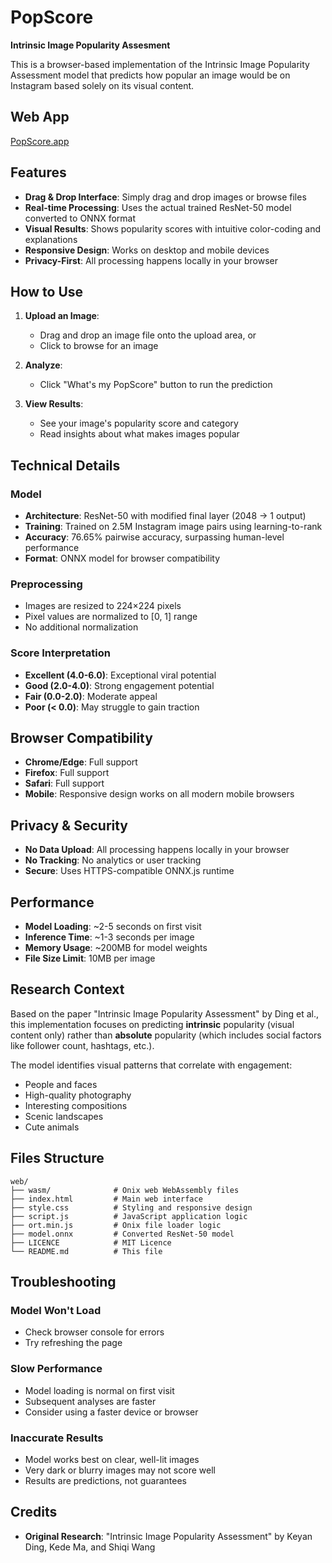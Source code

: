 # PopScore
**Intrinsic Image Popularity Assesment**

This is a browser-based implementation of the Intrinsic Image Popularity Assessment model that predicts how popular an image would be on Instagram based solely on its visual content.

## Web App

[PopScore.app](https://popscore.app)
## Features

- **Drag & Drop Interface**: Simply drag and drop images or browse files
- **Real-time Processing**: Uses the actual trained ResNet-50 model converted to ONNX format
- **Visual Results**: Shows popularity scores with intuitive color-coding and explanations
- **Responsive Design**: Works on desktop and mobile devices
- **Privacy-First**: All processing happens locally in your browser

## How to Use

1. **Upload an Image**:
   - Drag and drop an image file onto the upload area, or
   - Click to browse for an image

2. **Analyze**:
   - Click "What's my PopScore" button to run the prediction

3. **View Results**:
   - See your image's popularity score and category
   - Read insights about what makes images popular

## Technical Details

### Model
- **Architecture**: ResNet-50 with modified final layer (2048 → 1 output)
- **Training**: Trained on 2.5M Instagram image pairs using learning-to-rank
- **Accuracy**: 76.65% pairwise accuracy, surpassing human-level performance
- **Format**: ONNX model for browser compatibility

### Preprocessing
- Images are resized to 224×224 pixels
- Pixel values are normalized to [0, 1] range
- No additional normalization

### Score Interpretation
- **Excellent (4.0-6.0)**: Exceptional viral potential
- **Good (2.0-4.0)**: Strong engagement potential  
- **Fair (0.0-2.0)**: Moderate appeal
- **Poor (< 0.0)**: May struggle to gain traction

## Browser Compatibility

- **Chrome/Edge**: Full support
- **Firefox**: Full support
- **Safari**: Full support
- **Mobile**: Responsive design works on all modern mobile browsers

## Privacy & Security

- **No Data Upload**: All processing happens locally in your browser
- **No Tracking**: No analytics or user tracking
- **Secure**: Uses HTTPS-compatible ONNX.js runtime

## Performance

- **Model Loading**: ~2-5 seconds on first visit
- **Inference Time**: ~1-3 seconds per image
- **Memory Usage**: ~200MB for model weights
- **File Size Limit**: 10MB per image

## Research Context

Based on the paper "Intrinsic Image Popularity Assessment" by Ding et al., this implementation focuses on predicting **intrinsic** popularity (visual content only) rather than **absolute** popularity (which includes social factors like follower count, hashtags, etc.).

The model identifies visual patterns that correlate with engagement:
- People and faces
- High-quality photography
- Interesting compositions
- Scenic landscapes
- Cute animals

## Files Structure

```
web/
├── wasm/              # Onix web WebAssembly files
├── index.html         # Main web interface
├── style.css          # Styling and responsive design
├── script.js          # JavaScript application logic
├── ort.min.js         # Onix file loader logic
├── model.onnx         # Converted ResNet-50 model
├── LICENCE            # MIT Licence
└── README.md          # This file
```

## Troubleshooting

### Model Won't Load
- Check browser console for errors
- Try refreshing the page

### Slow Performance
- Model loading is normal on first visit
- Subsequent analyses are faster
- Consider using a faster device or browser

### Inaccurate Results
- Model works best on clear, well-lit images
- Very dark or blurry images may not score well
- Results are predictions, not guarantees


## Credits
- **Original Research**: "Intrinsic Image Popularity Assessment" by Keyan Ding, Kede Ma, and Shiqi Wang
